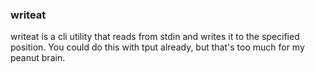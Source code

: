 ### writeat
writeat is a cli utility that reads from stdin and writes it to the specified position.
You could do this with tput already, but that's too much for my peanut brain.
